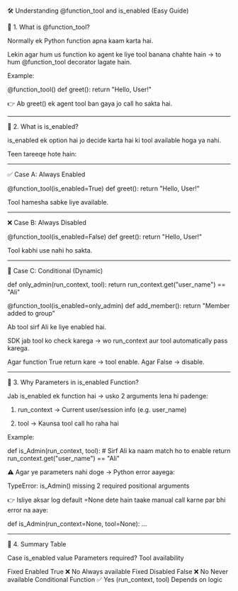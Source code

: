 🛠️ Understanding @function_tool and is_enabled (Easy Guide)

📌 1. What is @function_tool?

Normally ek Python function apna kaam karta hai.

Lekin agar hum us function ko agent ke liye tool banana chahte hain → to hum @function_tool decorator lagate hain.


Example:

@function_tool()
def greet():
    return "Hello, User!"

👉 Ab greet() ek agent tool ban gaya jo call ho sakta hai.


---

📌 2. What is is_enabled?

is_enabled ek option hai jo decide karta hai ki tool available hoga ya nahi.

Teen tareeqe hote hain:



---

✅ Case A: Always Enabled

@function_tool(is_enabled=True)
def greet():
    return "Hello, User!"

Tool hamesha sabke liye available.



---

❌ Case B: Always Disabled

@function_tool(is_enabled=False)
def greet():
    return "Hello, User!"

Tool kabhi use nahi ho sakta.



---

🎯 Case C: Conditional (Dynamic)

def only_admin(run_context, tool):
    return run_context.get("user_name") == "Ali"

@function_tool(is_enabled=only_admin)
def add_member():
    return "Member added to group"

Ab tool sirf Ali ke liye enabled hai.

SDK jab tool ko check karega → wo run_context aur tool automatically pass karega.

Agar function True return kare → tool enable. Agar False → disable.



---

📌 3. Why Parameters in is_enabled Function?

Jab is_enabled ek function hai → usko 2 arguments lena hi padenge:

1. run_context → Current user/session info (e.g. user_name)


2. tool → Kaunsa tool call ho raha hai



Example:

def is_Admin(run_context, tool):
    # Sirf Ali ka naam match ho to enable
    return run_context.get("user_name") == "Ali"

⚠️ Agar ye parameters nahi doge → Python error aayega:

TypeError: is_Admin() missing 2 required positional arguments

👉 Isliye aksar log default =None dete hain taake manual call karne par bhi error na aaye:

def is_Admin(run_context=None, tool=None):
    ...


---

📌 4. Summary Table

Case	is_enabled value	Parameters required?	Tool availability

Fixed Enabled	True	❌ No	Always available
Fixed Disabled	False	❌ No	Never available
Conditional	Function	✅ Yes (run_context, tool)	Depends on logic

